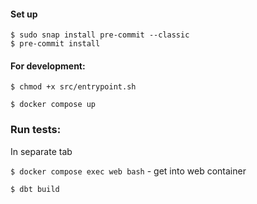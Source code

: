 #### Set up
```
$ sudo snap install pre-commit --classic
$ pre-commit install
```

#### For development:
``` $ chmod +x src/entrypoint.sh ```

``` $ docker compose up ```

### Run tests:
In separate tab

``` $ docker compose exec web bash ``` - get into web container

``` $ dbt build ```
